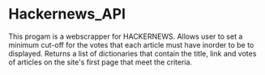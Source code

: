 # Hackernews_API
This progam is a webscrapper for HACKERNEWS. Allows user to set a minimum cut-off for
the votes that each article must have inorder to be to displayed.
Returns a list of dictionaries that contain the title, link and votes of articles on the site's first page that meet the criteria.
